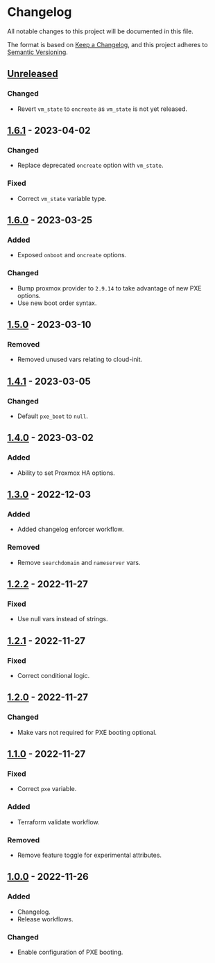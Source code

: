 # Changelog

All notable changes to this project will be documented in this file.

The format is based on [Keep a Changelog](https://keepachangelog.com/en/1.0.0/),
and this project adheres to [Semantic Versioning](https://semver.org/spec/v2.0.0.html).

## [Unreleased]

### Changed

- Revert `vm_state` to `oncreate` as `vm_state` is not yet released.

## [1.6.1] - 2023-04-02

### Changed

- Replace deprecated `oncreate` option with `vm_state`.

### Fixed

- Correct `vm_state` variable type.

## [1.6.0] - 2023-03-25

### Added

- Exposed `onboot` and `oncreate` options.

### Changed

- Bump proxmox provider to `2.9.14` to take advantage of new PXE options.
- Use new boot order syntax.

## [1.5.0] - 2023-03-10

### Removed

- Removed unused vars relating to cloud-init.

## [1.4.1] - 2023-03-05

### Changed

- Default `pxe_boot` to `null`.

## [1.4.0] - 2023-03-02

### Added

- Ability to set Proxmox HA options.

## [1.3.0] - 2022-12-03

### Added

- Added changelog enforcer workflow.

### Removed

- Remove `searchdomain` and `nameserver` vars.

## [1.2.2] - 2022-11-27

### Fixed

- Use null vars instead of strings.

## [1.2.1] - 2022-11-27

### Fixed

- Correct conditional logic.

## [1.2.0] - 2022-11-27

### Changed

- Make vars not required for PXE booting optional.

## [1.1.0] - 2022-11-27

### Fixed

- Correct `pxe` variable.

### Added

- Terraform validate workflow.

### Removed

- Remove feature toggle for experimental attributes.

## [1.0.0] - 2022-11-26

### Added

- Changelog.
- Release workflows.

### Changed

- Enable configuration of PXE booting.

[Unreleased]: https://github.com/a7d-corp/terraform-module-proxmox-instance/compare/v1.6.1...HEAD
[1.6.1]: https://github.com/a7d-corp/terraform-module-proxmox-instance/compare/v1.6.0...v1.6.1
[1.6.0]: https://github.com/a7d-corp/terraform-module-proxmox-instance/compare/v1.5.0...v1.6.0
[1.5.0]: https://github.com/a7d-corp/terraform-module-proxmox-instance/compare/v1.4.1...v1.5.0
[1.4.1]: https://github.com/a7d-corp/terraform-module-proxmox-instance/compare/v1.4.0...v1.4.1
[1.4.0]: https://github.com/a7d-corp/terraform-module-proxmox-instance/compare/v1.3.0...v1.4.0
[1.3.0]: https://github.com/a7d-corp/terraform-module-proxmox-instance/compare/v1.2.2...v1.3.0
[1.2.2]: https://github.com/a7d-corp/terraform-module-proxmox-instance/compare/v1.2.1...v1.2.2
[1.2.1]: https://github.com/a7d-corp/terraform-module-proxmox-instance/compare/v1.2.0...v1.2.1
[1.2.0]: https://github.com/a7d-corp/terraform-module-proxmox-instance/compare/v1.1.0...v1.2.0
[1.1.0]: https://github.com/a7d-corp/terraform-module-proxmox-instance/compare/v1.0.0...v1.1.0
[1.0.0]: https://github.com/a7d-corp/terraform-module-proxmox-instance/releases/tag/v1.0.0
